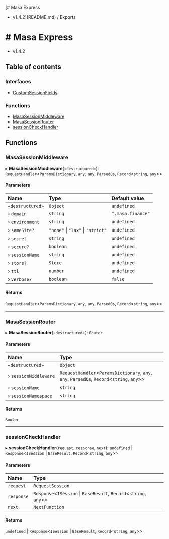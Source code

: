 [# Masa Express
 - v1.4.2](README.md) / Exports

# # Masa Express
 - v1.4.2

## Table of contents

### Interfaces

- [CustomSessionFields](interfaces/CustomSessionFields.md)

### Functions

- [MasaSessionMiddleware](modules.md#masasessionmiddleware)
- [MasaSessionRouter](modules.md#masasessionrouter)
- [sessionCheckHandler](modules.md#sessioncheckhandler)

## Functions

### MasaSessionMiddleware

▸ **MasaSessionMiddleware**(`«destructured»`): `RequestHandler`\<`ParamsDictionary`, `any`, `any`, `ParsedQs`, `Record`\<`string`, `any`\>\>

#### Parameters

| Name | Type | Default value |
| :------ | :------ | :------ |
| `«destructured»` | `Object` | `undefined` |
| › `domain` | `string` | `".masa.finance"` |
| › `environment` | `string` | `undefined` |
| › `sameSite?` | ``"none"`` \| ``"lax"`` \| ``"strict"`` | `undefined` |
| › `secret` | `string` | `undefined` |
| › `secure?` | `boolean` | `undefined` |
| › `sessionName` | `string` | `undefined` |
| › `store?` | `Store` | `undefined` |
| › `ttl` | `number` | `undefined` |
| › `verbose?` | `boolean` | `false` |

#### Returns

`RequestHandler`\<`ParamsDictionary`, `any`, `any`, `ParsedQs`, `Record`\<`string`, `any`\>\>

___

### MasaSessionRouter

▸ **MasaSessionRouter**(`«destructured»`): `Router`

#### Parameters

| Name | Type |
| :------ | :------ |
| `«destructured»` | `Object` |
| › `sessionMiddleware` | `RequestHandler`\<`ParamsDictionary`, `any`, `any`, `ParsedQs`, `Record`\<`string`, `any`\>\> |
| › `sessionName` | `string` |
| › `sessionNamespace` | `string` |

#### Returns

`Router`

___

### sessionCheckHandler

▸ **sessionCheckHandler**(`request`, `response`, `next`): `undefined` \| `Response`\<`ISession` \| `BaseResult`, `Record`\<`string`, `any`\>\>

#### Parameters

| Name | Type |
| :------ | :------ |
| `request` | `RequestSession` |
| `response` | `Response`\<`ISession` \| `BaseResult`, `Record`\<`string`, `any`\>\> |
| `next` | `NextFunction` |

#### Returns

`undefined` \| `Response`\<`ISession` \| `BaseResult`, `Record`\<`string`, `any`\>\>
